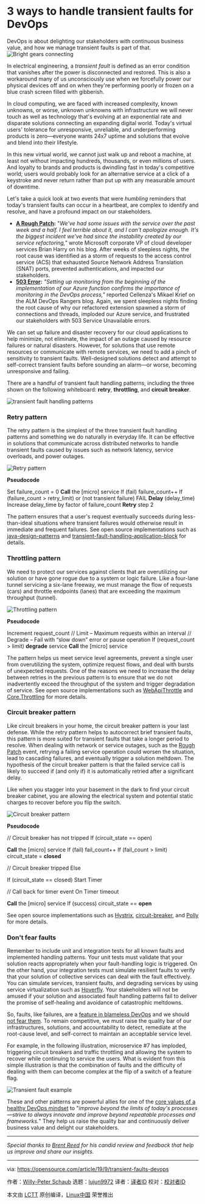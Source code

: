 [#]: collector: (lujun9972)
[#]: translator: ( )
[#]: reviewer: ( )
[#]: publisher: ( )
[#]: url: ( )
[#]: subject: (3 ways to handle transient faults for DevOps)
[#]: via: (https://opensource.com/article/19/9/transient-faults-devops)
[#]: author: (Willy-Peter Schaub https://opensource.com/users/wpschaubhttps://opensource.com/users/wpschaubhttps://opensource.com/users/wpschaub)

3 ways to handle transient faults for DevOps
======
DevOps is about delighting our stakeholders with continuous business
value, and how we manage transient faults is part of that.
![Bright gears connecting][1]

In electrical engineering, a _transient fault_ is defined as an error condition that vanishes after the power is disconnected and restored. This is also a workaround many of us unconsciously use when we forcefully power our physical devices off and on when they're performing poorly or frozen on a blue crash screen filled with gibberish.

In cloud computing, we are faced with increased complexity, known unknowns, or worse, unknown unknowns with infrastructure we will never touch as well as technology that's evolving at an exponential rate and disparate solutions connecting an expanding digital world. Today's virtual users' tolerance for unresponsive, unreliable, and underperforming products is zero—everyone wants 24x7 uptime and solutions that evolve and blend into their lifestyle.

In this new virtual world, we cannot just walk up and reboot a machine, at least not without impacting hundreds, thousands, or even millions of users. And loyalty to brands and products is dwindling fast in today's competitive world; users would probably look for an alternative service at a click of a keystroke and never return rather than put up with any measurable amount of downtime.

Let's take a quick look at two events that were _humbling_ reminders that today's transient faults can occur in a heartbeat, are complex to identify and resolve, and have a profound impact on our stakeholders.

  * [**A Rough Patch**][2]**:** "_We've had some issues with the service over the past week and a half. I feel terrible about it, and I can't apologize enough. It's the biggest incident we've had since the instability created by our service refactoring,"_ wrote Microsoft corporate VP of cloud developer services Brian Harry on his blog. After weeks of sleepless nights, the root cause was identified as a storm of requests to the access control service (ACS) that exhausted Source Network Address Translation (SNAT) ports, prevented authentications, and impacted our stakeholders.
  * **[503 Error][3]:** _"Setting up monitoring from the beginning of the implementation of our Azure function confirms the importance of monitoring in the DevOps process,"_ reported Cellenza's Mikael Krief on the ALM DevOps Rangers blog. Again, we spent sleepless nights finding the root cause of why our refactored extension spawned a storm of connections and threads, imploded our Azure service, and frustrated our stakeholders with 503 Service Unavailable errors.



We can set up failure and disaster recovery for our cloud applications to help minimize, not eliminate, the impact of an outage caused by resource failures or natural disasters. However, for solutions that use remote resources or communicate with remote services, we need to add a pinch of sensitivity to transient faults. Well-designed solutions detect and attempt to self-correct transient faults before sounding an alarm—or worse, becoming unresponsive and failing.

There are a handful of transient fault handling patterns, including the three shown on the following whiteboard: **retry**, **throttling**, and **circuit breaker**.

![transient fault handling patterns][4]

### Retry pattern

The retry pattern is the simplest of the three transient fault handling patterns and something we do naturally in everyday life. It can be effective in solutions that communicate across distributed networks to handle transient faults caused by issues such as network latency, service overloads, and power outages.

![Retry pattern][5]

**Pseudocode**

Set failure_count = 0
**Call** the [micro] service
If (fail) failure_count++
If (failure_count &gt; retry_limit) or (not transient failure) FAIL
**Delay** (delay_time)
Increase delay_time by factor of failure_count
**Retry** step 2

The pattern ensures that a user's request eventually succeeds during less-than-ideal situations where transient failures would otherwise result in immediate and frequent failures. See open source implementations such as [java-design-patterns][6] and [transient-fault-handling-application-block][7] for details.

### Throttling pattern

We need to protect our services against clients that are overutilizing our solution or have gone rogue due to a system or logic failure. Like a four-lane tunnel servicing a six-lane freeway, we must manage the flow of requests (cars) and throttle endpoints (lanes) that are exceeding the maximum throughput (tunnel).

![Throttling pattern][8]

**Pseudocode**

Increment request_count
// Limit – Maximum requests within an interval
// Degrade – Fail with “slow down” error or pause operation
If (request_count &gt; limit) **degrade** service
**Call** the [micro] service

The pattern helps us meet service level agreements, prevent a single user from overutilizing the system, optimize request flows, and deal with bursts of unexpected requests. One of the reasons we need to increase the delay between retries in the previous pattern is to ensure that we do not inadvertently exceed the throughput of the system and trigger degradation of service. See open source implementations such as [WebApiThrottle][9] and [Core.Throttling][10] for more details.

### Circuit breaker pattern

Like circuit breakers in your home, the circuit breaker pattern is your last defense. While the retry pattern helps to autocorrect brief transient faults, this pattern is more suited for transient faults that take a longer period to resolve. When dealing with network or service outages, such as the [Rough Patch][2] event, retrying a failing service operation could worsen the situation, lead to cascading failures, and eventually trigger a solution meltdown. The hypothesis of the circuit breaker pattern is that the failed service call is likely to succeed if (and only if) it is automatically retried after a significant delay.

Like when you stagger into your basement in the dark to find your circuit breaker cabinet, you are allowing the electrical system and potential static charges to recover before you flip the switch.

![Circuit breaker pattern][11]

**Pseudocode**

// Circuit breaker has not tripped
If (circuit_state == open)

**Call** the [micro] service
If (fail) fail_count++
If (fail_count &gt; limit) circuit_state = **closed**

// Circuit breaker tripped
Else

If (circuit_state == closed) Start Timer

// Call back for timer event
On Timer timeout

**Call** the [micro] service
If (success) circuit_state == **open**

See open source implementations such as [Hystrix][12], [circuit-breaker][13], and [Polly][14] for more details.

### Don't fear faults 

Remember to include unit and integration tests for all known faults and implemented handling patterns. Your unit tests must validate that your solution reacts appropriately when your fault-handling logic is triggered. On the other hand, your integration tests must simulate resilient faults to verify that your solution of collective services can deal with the fault effectively. You can simulate services, transient faults, and degrading services by using service virtualization such as [Hoverfly][15]. Your stakeholders will not be amused if your solution and associated fault handling patterns fail to deliver the promise of self-healing and avoidance of catastrophic meltdowns.

So, faults, like failures, are a [feature in blameless DevOps][16] and we should [not fear them][17]. To remain competitive, we must raise the quality bar of our infrastructures, solutions, and accountability to detect, remediate at the root-cause level, and self-correct to maintain an acceptable service level.

For example, in the following illustration, microservice #7 has imploded, triggering circuit breakers and traffic throttling and allowing the system to recover while continuing to service the users. What is evident from this simple illustration is that the combination of faults and the difficulty of dealing with them can become complex at the flip of a switch of a feature flag.

![Transient fault example][18]

These and other patterns are powerful allies for one of the [core values of a healthy DevOps mindset][19] to "_improve beyond the limits of today's processes—strive to always innovate and improve beyond repeatable processes and frameworks._" They help us raise the quality bar and continuously deliver business value and delight our stakeholders.

* * *

_Special thanks to [Brent Reed][20] for his candid review and feedback that help us improve and share our insights._

--------------------------------------------------------------------------------

via: https://opensource.com/article/19/9/transient-faults-devops

作者：[Willy-Peter Schaub][a]
选题：[lujun9972][b]
译者：[译者ID](https://github.com/译者ID)
校对：[校对者ID](https://github.com/校对者ID)

本文由 [LCTT](https://github.com/LCTT/TranslateProject) 原创编译，[Linux中国](https://linux.cn/) 荣誉推出

[a]: https://opensource.com/users/wpschaubhttps://opensource.com/users/wpschaubhttps://opensource.com/users/wpschaub
[b]: https://github.com/lujun9972
[1]: https://opensource.com/sites/default/files/styles/image-full-size/public/lead-images/devop.png?itok=Yicb2nnZ (Bright gears connecting)
[2]: https://aka.ms/bh-ff-sos
[3]: https://aka.ms/vsar-ff-sos
[4]: https://opensource.com/sites/default/files/uploads/handlingtransientfaults_1.jpg (transient fault handling patterns)
[5]: https://opensource.com/sites/default/files/uploads/handlingtransientfaults_2.png (Retry pattern)
[6]: https://github.com/iluwatar/java-design-patterns
[7]: https://github.com/microsoftarchive/transient-fault-handling-application-block
[8]: https://opensource.com/sites/default/files/uploads/handlingtransientfaults_3.png (Throttling pattern)
[9]: https://github.com/stefanprodan/WebApiThrottle
[10]: https://github.com/SharePoint/PnP/tree/master/Samples/Core.Throttling
[11]: https://opensource.com/sites/default/files/uploads/handlingtransientfaults_4.png (Circuit breaker pattern)
[12]: https://github.com/Netflix/Hystrix/wiki
[13]: https://github.com/josephwilk/circuit-breaker
[14]: https://github.com/App-vNext/Polly
[15]: https://github.com/SpectoLabs/hoverfly
[16]: https://opensource.com/article/19/8/failure-feature-blameless-devops
[17]: https://opensource.com/article/19/8/why-fear-failure-silent-devops-virus
[18]: https://opensource.com/sites/default/files/uploads/handlingtransientfaults_5.png (Transient fault example)
[19]: https://agents-of-chaos.org/2019/05/12/five-essential-values-for-the-devops-mindset/
[20]: https://opensource.com/users/brentaaronreed
